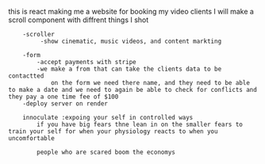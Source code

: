 this is react making me a website for booking my video clients
    I will make a scroll component with diffrent things I shot 
        
        -scroller
             -show cinematic, music videos, and content markting

        -form
            -accept payments with stripe 
            -we make a from that can take the clients data to be contactted
                on the form we need there name, and they need to be able to make a date and we need to again be able to check for conflicts and they pay a one time fee of $100
        -deploy server on render 

        innoculate :expoing your self in controlled ways
            if you have big fears thne lean in on the smaller fears to train your self for when your physiology reacts to when you uncomfortable

            people who are scared boom the economys